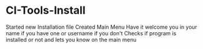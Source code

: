 # CI-Tools-Install

Started new Installation file
Created Main Menu
Have it welcome you in your name if you have one or username if you don't
Checks if program is installed or not and lets you know on the main menu
